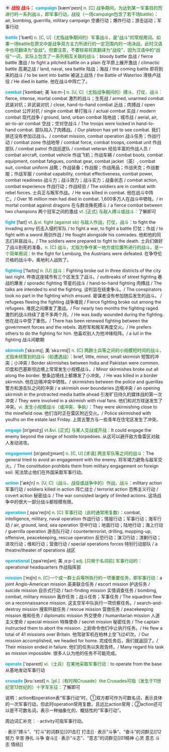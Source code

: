 ☀ <font color="red">**战役 战斗：**</font>
<font color="sky blue">**campaign**</font> [kæm'peɪn] 
<font color="rgb(227, 108, 9)">n. [C] 战争期间，为达到某一军事目的而进行的一系列战斗，即军事行动，战役（一场campaign包含了若干场battle）：</font>air, bombing, guerrilla, military campaign 空袭行动；爆炸行动；游击运动；军事行动 

<font color="sky blue">**battle**</font> ['bætl] 
<font color="rgb(227, 108, 9)">n. [C, U]（尤指战争期间的）军事战斗，是“战斗”的常规用词。如果一场battle在原文中是战争双方主力所进行的一定范围内的一场决战，此时汉语中也可翻译为“会战”。但要注意，不要轻易将其翻译为“战役”，因为汉语中的“战役”一词，实际上包含了一系列相互关联的战斗：</font>bloody battle 血战 / fierce battle 激战 / to fight a pitched battle on a plain 在平原上展开激战 / climactic battle 高潮之战 / land, naval, sea battle 陆战；海战 / the coming battle 即将到来的战斗 / to be sent into battle 被送上战场 / the Battle of Waterloo 滑铁卢战役 / He died in battle. 他在战斗中阵亡了。
           
<font color="sky blue">**combat**</font> [ˈkɒmbæt; 美 ˈkɑ:m-]
<font color="rgb(227, 108, 9)">n. [U, C]（尤指战争期间的）搏斗、打仗、战斗：</font>fierce, intense, mortal combat 激烈的战斗；生死战 / armed, unarmed combat 武装对抗；非武装对抗 / close, hand-to-hand combat 近战；肉搏战 / open combat 公开对抗 / single combat 单打独斗 / actual combat 实战 / modern combat 现代战争 / ground, land, urban combat 陆地战；城市战 / aerial, air, air-to-air combat 空战；空对空战斗 / The troops were locked in hand-to-hand combat. 部队陷入了肉搏战。/ Our platoon has yet to see combat. 我们排还没有参加过战斗。/ combat mission, combat operation 战斗任务；作战行动 / combat zone 作战地带 / combat force, combat troops, combat unit 作战部队 / combat patrol 作战巡逻队 / combat veteran 经验丰富的作战人员 / combat aircraft, combat vehicle 作战飞机；作战车辆 / combat boots, combat equipment, combat fatigues, combat gear, combat jacket（英）, combat suit, combat uniform 战靴；作战装备；作战服；作战用品；作战夹克；作战套服；作战军服 / combat capability, combat effectiveness, combat power, combat readiness 战斗力；战斗效力；战斗实力；战备状态 / combat action, combat experience 作战行动；作战经验 / The soldiers are in combat with rebel forces. 士兵正与叛军作战。/ He was killed in combat. 他在战斗中阵亡。/ Over 16 million men had died in combat. 1,600多万人在战斗中牺牲。/ in mortal combat against dragons 在与群龙殊死搏斗 / a fierce combat between two champions 两个冠军之间的激战 <font color="rgb(227, 108, 9)">vt. [正式] 与敌人搏斗或战斗：</font>了解即可
           
<font color="sky blue">**fight**</font> [faɪt] 
<font color="rgb(227, 108, 9)">vt.＆vi. fight (against sb) 与敌人作战，打仗，战斗：</font>to fight the invading army 抗击入侵的军队 / to fight a war, to fight a battle 打仗；作战 / to fight with a sword 用剑作战 / He fought alongside his comrades. 他和他的同志们并肩战斗。/ The soldiers were prepared to fight to the death. 士兵们做好了战斗到死的准备。<font color="rgb(227, 108, 9)">n. [C] 战斗，尤指为争夺某一地方或位置所进行的战斗。是一个简单用词：</font>In the fight for Lemburg, the Austrians were defeated. 在争夺伦贝格的战斗中，奥地利人战败了。
           
<font color="sky blue">**fighting**</font> ['faɪtɪŋ]
<font color="rgb(227, 108, 9)">n. [U] 战斗：</font>Fighting broke out in three districts of the city last night. 昨夜这座城市有三个区发生了战斗。/ outbreaks of street fighting 巷战的爆发 / sporadic fighting 零星的战斗 / hand-to-hand fighting 肉搏战 / The talks are intended to end the fighting. 谈判旨在结束争斗。/ The conspirators took no part in the fighting which ensued. 密谋者没有参加随后发生的战斗。 / refugees fleeing the fighting 战争难民 / Fierce fighting broke out among the refugees. 难民之间爆发了激战。/ For nearly two months the fighting raged. 激烈的战斗持续了差不多两个月。/ He was badly wounded during the fighting. 他在战斗中受了重伤。/ There has been renewed fighting between the government forces and the rebels. 政府军和叛军再度交火。/ He prefers others to do the fighting for him. 他喜欢别人为他冲锋陷阵。/ a lull in the fighting 战斗间歇期

<font color="sky blue">**skirmish**</font> [ˈskɜ:mɪʃ; 美 ˈskɜ:rmɪʃ]
<font color="rgb(227, 108, 9)">n. [C] 两群士兵等之间的小规模短时间的战斗，尤指未经策划的战斗（如遭遇战）：</font>brief, little, minor, small skirmish 短暂的冲突；小冲突 / Border skirmishes between India and Pakistan were common. 印度和巴基斯坦边境上常常发生小规模战斗。/ Minor skirmishes broke out all along the border. 整条边境线上都爆发了小冲突。/ He was killed in a border skirmish. 他在边境冲突中牺牲。/ skirmishes between the police and guerillas 警方和游击队之间的冲突 / a skirmish over boundaries 边境冲突 / an opening skirmish in the protracted media battle ahead 引发旷日持久的媒体战的第一次冲突 / They were involved in a skirmish with rival fans. 他们和对方球迷发生了冲突。<font color="rgb(227, 108, 9)">vi. 发生小规模战斗（或冲突、争执）：</font>They were skirmishing close to the minefield now. 他们当时正在雷区附近交火。/ Police skirmished with youths on the estate last Friday. 上周五警方与一些青年在住宅区发生了冲突。
           
<font color="sky blue">**engage**</font> [ɪnˈgeɪdʒ]
<font color="rgb(227, 108, 9)">vt.&vi. [正式] 与某人交战或开战：</font>It could engage the enemy beyond the range of hostile torpedoes. 从这可以避开敌方鱼雷区对敌人发动进攻。

<font color="sky blue">**engagement**</font> [ɪnˈgeɪdʒmənt]
<font color="rgb(227, 108, 9)">n. [C, U] [术语] 两支军队等之间的战斗：</font>The general tried to avoid an engagement with the enemy. 将军竭力避免与敌军交火。/ The constitution prohibits them from military engagement on foreign soil. 宪法禁止他们在外国采取军事行动。

<font color="sky blue">**action**</font> ['ækʃn] 
<font color="rgb(227, 108, 9)">n. [U, C]（战斗、战役或战争中的）作战，战斗：</font>military action 军事行动 / soldiers killed in action 阵亡战士 / terrorist action 恐怖主义行动 / covert action 秘密战斗 / The war consisted largely of limited actions. 这场战争中的很大一部分战斗都规模有限。

<font color="sky blue">**operation**</font> [͵ɒpə'reɪʃn] 
<font color="rgb(227, 108, 9)">n. [C] 军事行动（此时通常用复数）：</font>combat, intelligence, military, naval operation 作战行动；情报行动；军事行动；海军行动 / air, ground, land, sea operation 空中行动；地面行动；陆地行动；海上行动 / guerrilla operation 游击队行动 / counterterrorist, drilling, mopping-up, offensive, peacekeeping, rescue operation 反恐行动；演习行动；清剿行动；进攻行动；维和行动；营救行动 / special operations forces 特别行动部队 / a theatre/theater of operations 战区
                      
<font color="sky blue">**operational**</font> [ˌɒpəˈreɪʃənl; 美 ˌɑ:p-]
<font color="rgb(227, 108, 9)">adj. [只用于名词前] 军事行动的：</font>operational headquarters 作战指挥部

<font color="sky blue">**mission**</font> [ˈmɪʃn]
<font color="rgb(227, 108, 9)">n. [C]一个或一群士兵等所执行的一项重要任务，即军事行动：</font>a joint Anglo-American mission 英美联合任务 / escort mission 护送任务 / suicide mission 自杀式行动 / fact-finding mission 实情调查任务 / bombing, combat, military mission 轰炸任务；战斗任务；军事任务 / The squadron flew on a reconnaissance mission. 这支空军中队执行一项侦察任务。/ search-and-destroy mission 搜索歼敌任务 / rescue mission 营救任务 / peacekeeping mission 维和任务 / diplomatic mission 外交使命 / humanitarian mission 人道主义使命 / special mission 特殊使命 / secret mission 秘密任务 / The captain instructed them to abort the mission. 上尉命令他们中止执行任务。/ He flew a total of 41 missions over Britain. 他驾驶军机在柏林上空飞过41次。/ Our mission accomplished, we headed for home. 完成任务后，我们就返回了。/ Their mission ended in failure. 他们的任务以失败告终。/ Many regard his task as mission impossible. 很多人认为他的任务不可能完成。

<font color="sky blue">**operate**</font> ['ɒpəreɪt] 
<font color="rgb(227, 108, 9)">vi.（士兵）在某地采取军事行动：</font>to operate from the base 从基地发动军事行动
           
<font color="sky blue">**crusade**</font> [kru:ˈseɪd]
<font color="rgb(227, 108, 9)">n. [pl.]（有时用Crusade）the Crusades可指（发生于11世纪至13世纪的）十字军东征：</font>了解即可

说明：action和operation表“军事行动”时，①双方都可作为可数名词，表示具体的一次军事行动，但此时operation常用复数，且远比action常用；②action还可以是不可数名词，表示一种抽象化的、概括性的“军事行动”。

周边词汇补充：
· activity可指军事行动。

· 表示“搏斗”、“打斗”的词群见[[01击打 打击]]
· 表示“斗争”、“奋斗”的词群见[[12努力 辛苦 挣扎 斗争 奋斗]]
· 表示“斗志”、“意志”的词群见[[01精神 心灵 意志 斗志 情结]]
